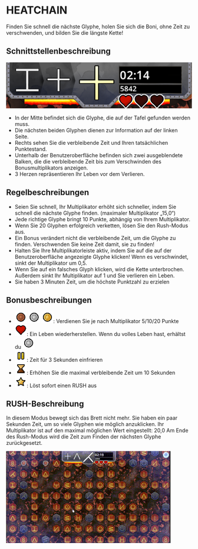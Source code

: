 # HEATCHAIN

Finden Sie schnell die nächste Glyphe, holen Sie sich die Boni, ohne Zeit zu verschwenden, und bilden Sie die längste Kette!

## Schnittstellenbeschreibung

![ui](../img/ui.png)

* In der Mitte befindet sich die Glyphe, die auf der Tafel gefunden werden muss.
* Die nächsten beiden Glyphen dienen zur Information auf der linken Seite.
* Rechts sehen Sie die verbleibende Zeit und Ihren tatsächlichen Punktestand.
* Unterhalb der Benutzeroberfläche befinden sich zwei ausgeblendete Balken, die die verbleibende Zeit bis zum Verschwinden des Bonusmultiplikators anzeigen.
* 3 Herzen repräsentieren Ihr Leben vor dem Verlieren.

## Regelbeschreibungen

* Seien Sie schnell, Ihr Multiplikator erhöht sich schneller, indem Sie schnell die nächste Glyphe finden. (maximaler Multiplikator „15,0“)
* Jede richtige Glyphe bringt 10 Punkte, abhängig von Ihrem Multiplikator.
* Wenn Sie 20 Glyphen erfolgreich verketten, lösen Sie den Rush-Modus aus.
* Ein Bonus verändert nicht die verbleibende Zeit, um die Glyphe zu finden. Verschwenden Sie keine Zeit damit, sie zu finden!
* Halten Sie Ihre Multiplikatorleiste aktiv, indem Sie auf die auf der Benutzeroberfläche angezeigte Glyphe klicken! Wenn es verschwindet, sinkt der Multiplikator um 0,5.
* Wenn Sie auf ein falsches Glyph klicken, wird die Kette unterbrochen. Außerdem sinkt Ihr Multiplikator auf 1 und Sie verlieren ein Leben.
* Sie haben 3 Minuten Zeit, um die höchste Punktzahl zu erzielen

## Bonusbeschreibungen

* ![point_lvl1](./img/point_lvl1.png) ![point_lvl2](./img/point_lvl2.png) ![point_lvl3](./img/point_lvl3.png): Verdienen Sie je nach Multiplikator 5/10/20 Punkte
* ![heart](./img/heart.png):  Ein Leben wiederherstellen. Wenn du volles Leben hast, erhältst du ![point_lvl2](./img/point_lvl2.png)
* ![freeze](./img/freeze.png): Zeit für 3 Sekunden einfrieren
* ![timeup](./img/timeup.png): Erhöhen Sie die maximal verbleibende Zeit um 10 Sekunden
* ![chain_lvl3](./img/chain_lvl3.png):  Löst sofort einen RUSH aus

## RUSH-Beschreibung

In diesem Modus bewegt sich das Brett nicht mehr. Sie haben ein paar Sekunden Zeit, um so viele Glyphen wie möglich anzuklicken.
Ihr Multiplikator ist auf den maximal möglichen Wert eingestellt: 20,0
Am Ende des Rush-Modus wird die Zeit zum Finden der nächsten Glyphe zurückgesetzt.

![heatchain_rush](./img/heatchain_rush.gif)
